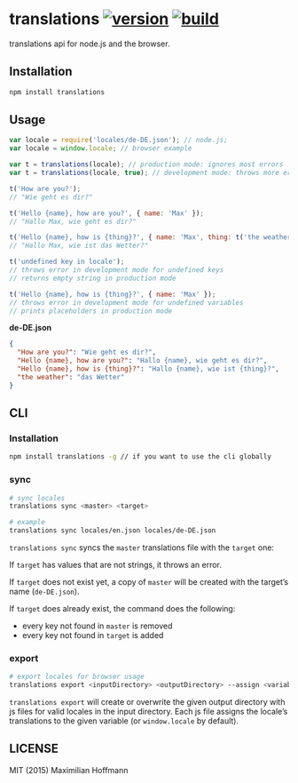 # translations [![version][1]][2] [![build][3]][4]
translations api for node.js and the browser.

## Installation

```js
npm install translations
```

## Usage

```js
var locale = require('locales/de-DE.json'); // node.js;
var locale = window.locale; // browser example

var t = translations(locale); // production mode: ignores most errors
var t = translations(locale, true); // development mode: throws more errors

t('How are you?');
// "Wie geht es dir?"

t('Hello {name}, how are you?', { name: 'Max' });
// "Hallo Max, wie geht es dir?"

t('Hello {name}, how is {thing}?', { name: 'Max', thing: t('the weather') });
// "Hallo Max, wie ist das Wetter?"

t('undefined key in locale');
// throws error in development mode for undefined keys
// returns empty string in production mode

t('Hello {name}, how is {thing}?', { name: 'Max' });
// throws error in development mode for undefined variables
// prints placeholders in production mode
```

__de-DE.json__

```json
{
  "How are you?": "Wie geht es dir?",
  "Hello {name}, how are you?": "Hallo {name}, wie geht es dir?",
  "Hello {name}, how is {thing}?": "Hallo {name}, wie ist {thing}?",
  "the weather": "das Wetter"
}
```

## CLI

### Installation

```bash
npm install translations -g // if you want to use the cli globally
```

### sync

```bash
# sync locales
translations sync <master> <target>

# example
translations sync locales/en.json locales/de-DE.json
```

`translations sync` syncs the `master` translations file with the `target` one:

If `target` has values that are not strings, it throws an error.

If `target` does not exist yet, a copy of `master` will be created with the target’s name (`de-DE.json`).

If `target` does already exist, the command does the following:
- every key not found in `master` is removed
- every key not found in `target` is added

### export

```bash
# export locales for browser usage
translations export <inputDirectory> <outputDirectory> --assign <variable>
```

`translations export` will create or overwrite the given output directory with js files for valid locales in the input directory. Each js
file assigns the locale’s translations to the given variable (or `window.locale` by default).

## LICENSE

MIT (2015) Maximilian Hoffmann

[1]: http://img.shields.io/npm/v/translations.svg?style=flat
[2]: https://www.npmjs.org/package/translations
[3]: http://img.shields.io/travis/maxhoffmann/translations.svg?style=flat
[4]: https://travis-ci.org/maxhoffmann/translations
